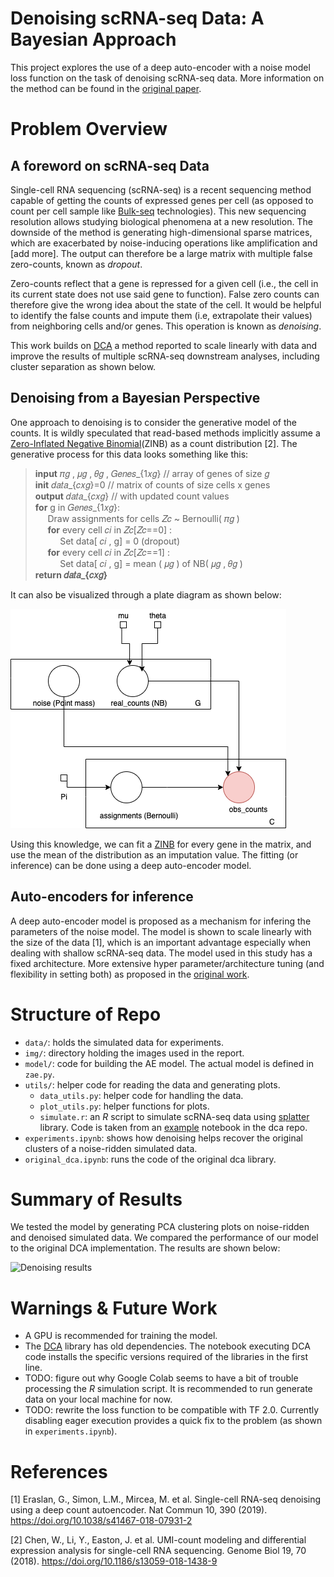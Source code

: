 # Denoising scRNA-seq Data: A Bayesian Approach

This project explores the use of a deep auto-encoder with a noise model loss function on the task of denoising scRNA-seq data. More information on the method can be found in the [original paper](https://www.nature.com/articles/s41467-018-07931-2). 

# Problem Overview

## A foreword on scRNA-seq Data
Single-cell RNA sequencing (scRNA-seq) is a recent sequencing method capable of getting the counts of expressed genes per cell (as opposed to count per cell sample like [Bulk-seq]() technologies). This new sequencing resolution allows studying biological phenomena at a new resolution. The downside of the method is generating high-dimensional sparse matrices, which are exacerbated by noise-inducing operations like amplification and [add more]. The output can therefore be a large matrix with multiple false zero-counts, known as *dropout*. 

Zero-counts reflect that a gene is repressed for a given cell (i.e., the cell in its current state does not use said gene to function). False zero counts can therefore give the wrong idea about the state of the cell. It would be helpful to identify the false counts and impute them (i.e, extrapolate their values) from neighboring cells and/or genes. This operation is known as *denoising*. 

This work builds on [DCA](https://github.com/theislab/dca/) a method reported to scale linearly with data and improve the results of multiple  scRNA-seq downstream analyses, including cluster separation as shown below.


## Denoising from a Bayesian Perspective
One approach to denoising is to consider the generative model of the counts. It is wildly speculated that read-based methods implicitly assume a [Zero-Inflated Negative Binomial](https://en.wikipedia.org/wiki/Zero-inflated_model)(ZINB) as a count distribution [2]. The generative process for this data looks something like this:

> **input** 𝜋𝑔 ,  𝜇𝑔 ,  𝜃𝑔 ,  𝐺𝑒𝑛𝑒𝑠_{1𝑥𝑔}  // array of genes of size  𝑔   
> **init** 𝑑𝑎𝑡𝑎_{𝑐𝑥𝑔}=0  // matrix of counts of size cells x genes  
> **output** 𝑑𝑎𝑡𝑎_{𝑐𝑥𝑔}  // with updated count values  
> **for** g in  𝐺𝑒𝑛𝑒𝑠_{1𝑥𝑔}:  
> &nbsp;&nbsp;&nbsp;&nbsp; Draw assignments for cells  𝑍𝑐  ~ Bernoulli( 𝜋𝑔 )  
> &nbsp;&nbsp;&nbsp;&nbsp; **for** every cell  𝑐𝑖  in  𝑍𝑐[𝑍𝑐==0] :  
> &nbsp;&nbsp;&nbsp;&nbsp; &nbsp;&nbsp;&nbsp;&nbsp; Set data[ 𝑐𝑖 , g] = 0 (dropout)  
> &nbsp;&nbsp;&nbsp;&nbsp; **for** every cell  𝑐𝑖  in  𝑍𝑐[𝑍𝑐==1] :  
> &nbsp;&nbsp;&nbsp;&nbsp; &nbsp;&nbsp;&nbsp;&nbsp; Set data[ 𝑐𝑖 , g] = mean ( 𝜇𝑔 ) of NB( 𝜇𝑔 ,  𝜃𝑔 )  
> **return 𝑑𝑎𝑡𝑎_{𝑐𝑥𝑔}**  

It can also be visualized through a plate diagram as shown below:

![Plate diagram for DCA](https://github.com/NajwaLaabid/Denoising-sc-RNA-seq/blob/main/img/dca_gm.png "DCA GM")

Using this knowledge, we can fit a [ZINB](https://en.wikipedia.org/wiki/Zero-inflated_model) for every gene in the matrix, and use the mean of the distribution as an imputation value. The fitting (or inference) can be done using a deep auto-encoder model.

## Auto-encoders for inference

A deep auto-encoder model is proposed as a mechanism for infering the parameters of the noise model. The model is shown to scale linearly with the size of the data [1], which is an important advantage especially when dealing with shallow scRNA-seq data. The model used in this study has a fixed architecture. More extensive hyper parameter/architecture tuning (and flexibility in setting both) as proposed in the [original work](https://github.com/theislab/dca/).

# Structure of Repo

* `data/`: holds the simulated data for experiments. 
* `img/`: directory holding the images used in the report.
* `model/`: code for building the AE model. The actual model is defined in `zae.py`.
* `utils/`: helper code for reading the data and generating plots.
	* `data_utils.py`: helper code for handling the data.
	* `plot_utils.py`: helper functions for plots.
	* `simulate.r`: an *R* script to simulate scRNA-seq data using [splatter](https://github.com/Oshlack/splatter) library. Code is taken from an [example](https://github.com/theislab/dca/blob/master/reproducibility/code/Figure2.ipynb) notebook in the dca repo.
* `experiments.ipynb`: shows how denoising helps recover the original clusters of a noise-ridden simulated data.
* `original_dca.ipynb`: runs the code of the original dca library.

# Summary of Results

We tested the model by generating PCA clustering plots on noise-ridden and denoised simulated data. We compared the performance of our model to the original DCA implementation. The results are shown below:

![Denoising results](https://github.com/NajwaLaabid/Denoising-sc-RNA-seq/blob/main/img/results.png "Results")

# Warnings & Future Work
* A GPU is recommended for training the model.
* The [DCA](https://github.com/theislab/dca/) library has old dependencies. The notebook executing DCA code installs the specific versions required of the libraries in the first line.
* TODO: figure out why Google Colab seems to have a bit of trouble processing the *R* simulation script. It is recommended to run generate data on your local machine for now.
* TODO: rewrite the loss function to be compatible with TF 2.0. Currently disabling eager execution provides a quick fix to the problem (as shown in `experiments.ipynb`).

# References

[1] Eraslan, G., Simon, L.M., Mircea, M. et al. Single-cell RNA-seq denoising using a deep count autoencoder. Nat Commun 10, 390 (2019). https://doi.org/10.1038/s41467-018-07931-2

[2] Chen, W., Li, Y., Easton, J. et al. UMI-count modeling and differential expression analysis for single-cell RNA sequencing. Genome Biol 19, 70 (2018). https://doi.org/10.1186/s13059-018-1438-9


